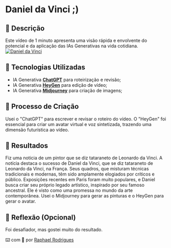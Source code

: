 # Daniel da Vinci ;)

## 📒 Descrição
Este vídeo de 1 minuto apresenta uma visão rápida e envolvente do potencial e da aplicação das IAs Generativas na vida cotidiana.
[![Daniel da Vinci](https://img.youtube.com/vi/JJ9l16e40Ys/0.jpg)](https://youtu.be/JJ9l16e40Ys)


## 🤖 Tecnologias Utilizadas
- IA Generativa **[ChatGPT](https://chat.openai.com)** para roteirização e revisão;
- IA Generativa  **[HeyGen](https://app.heygen.com/videos)** para edição de vídeo;
- IA Generativa  **[Midjourney](https://www.midjourney.com/explore?tab=random)** para criação de imagens;


## 🧐 Processo de Criação
Usei o "ChatGPT" para escrever e revisar o roteiro do vídeo. O "HeyGen" foi essencial para criar um avatar virtual e voz sintetizada, trazendo uma dimensão futurística ao vídeo.
## 🚀 Resultados
Fiz uma noticia de um pintor que se diz tataraneto de Leonardo da Vinci. A notícia destaca o sucesso de Daniel da Vinci, que se diz tataraneto de Leonardo da Vinci, na França. Seus quadros, que misturam técnicas tradicionais e modernas, têm sido amplamente elogiados por críticos e público. Exposições recentes em Paris foram muito populares, e Daniel busca criar seu próprio legado artístico, inspirado por seu famoso ancestral. Ele é visto como uma promessa no mundo da arte contemporânea.
Usei o Midjourney para gerar as pinturas e o HeyGen para gerar o avatar.

## 💭 Reflexão (Opcional)
Foi desafiador, mas gostei muito do resultado.


⌨️ com 💜 por [Raphael Rodrigues](https://github.com/phrafinhas)